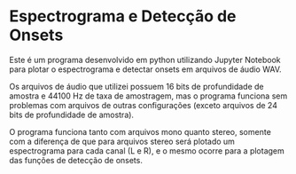 # Espectrograma e Detecção de Onsets

Este é um programa desenvolvido em python utilizando Jupyter Notebook para plotar o espectrograma e detectar onsets em arquivos de áudio WAV.

Os arquivos de áudio que utilizei possuem 16 bits de profundidade de amostra e 44100 Hz de taxa de amostragem, mas o programa funciona sem problemas com arquivos de outras configurações (exceto arquivos de 24 bits de profundidade de amostra).

O programa funciona tanto com arquivos mono quanto stereo, somente com a diferença de que para arquivos stereo será plotado um espectrograma para cada canal (L e R), e o mesmo ocorre para a plotagem das funções de detecção de onsets.

